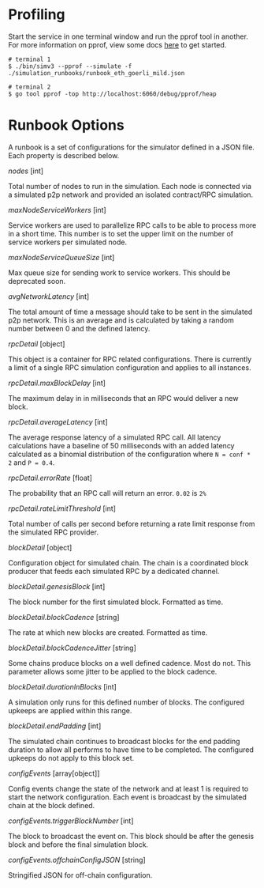 # Profiling

Start the service in one terminal window and run the pprof tool in another. For more information on pprof, view some docs [here](https://github.com/google/pprof/blob/main/doc/README.md) to get started.

```
# terminal 1
$ ./bin/simv3 --pprof --simulate -f ./simulation_runbooks/runbook_eth_goerli_mild.json

# terminal 2
$ go tool pprof -top http://localhost:6060/debug/pprof/heap
```

# Runbook Options

A runbook is a set of configurations for the simulator defined in a JSON file.
Each property is described below.

*nodes*
[int]

Total number of nodes to run in the simulation. Each node is connected via a
simulated p2p network and provided an isolated contract/RPC simulation.

*maxNodeServiceWorkers*
[int]

Service workers are used to parallelize RPC calls to be able to process more in
a short time. This number is to set the upper limit on the number of service
workers per simulated node.

*maxNodeServiceQueueSize*
[int]

Max queue size for sending work to service workers. This should be deprecated
soon.

*avgNetworkLatency*
[int]

The total amount of time a message should take to be sent in the simulated p2p
network. This is an average and is calculated by taking a random number between
0 and the defined latency.

*rpcDetail*
[object]

This object is a container for RPC related configurations. There is currently a
limit of a single RPC simulation configuration and applies to all instances.

*rpcDetail.maxBlockDelay*
[int]

The maximum delay in in milliseconds that an RPC would deliver a new block.

*rpcDetail.averageLatency*
[int]

The average response latency of a simulated RPC call. All latency calculations
have a baseline of 50 milliseconds with an added latency calculated as a
binomial distribution of the configuration where `N = conf * 2` and `P = 0.4`. 

*rpcDetail.errorRate*
[float]

The probability that an RPC call will return an error. `0.02` is `2%`

*rpcDetail.rateLimitThreshold*
[int]

Total number of calls per second before returning a rate limit response from the
simulated RPC provider.

*blockDetail*
[object]

Configuration object for simulated chain. The chain is a coordinated block
producer that feeds each simulated RPC by a dedicated channel.

*blockDetail.genesisBlock*
[int]

The block number for the first simulated block. Formatted as time.

*blockDetail.blockCadence*
[string]

The rate at which new blocks are created. Formatted as time.

*blockDetail.blockCadenceJitter*
[string]

Some chains produce blocks on a well defined cadence. Most do not. This
parameter allows some jitter to be applied to the block cadence.

*blockDetail.durationInBlocks*
[int]

A simulation only runs for this defined number of blocks. The configured upkeeps
are applied within this range.

*blockDetail.endPadding*
[int]

The simulated chain continues to broadcast blocks for the end padding duration
to allow all performs to have time to be completed. The configured upkeeps do
not apply to this block set.

*configEvents*
[array[object]]

Config events change the state of the network and at least 1 is required to
start the network configuration. Each event is broadcast by the simulated chain
at the block defined.

*configEvents.triggerBlockNumber*
[int]

The block to broadcast the event on. This block should be after the genesis
block and before the final simulation block.

*configEvents.offchainConfigJSON*
[string]

Stringified JSON for off-chain configuration.